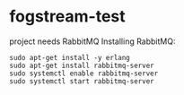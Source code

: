 # fogstream-test

project needs RabbitMQ
Installing RabbitMQ:
```
sudo apt-get install -y erlang
sudo apt-get install rabbitmq-server
sudo systemctl enable rabbitmq-server
sudo systemctl start rabbitmq-server
```
